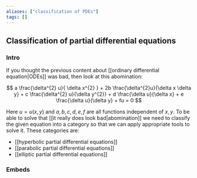 ```yaml
---
aliases: ["classification of PDEs"]
tags: []
---
```


## Classification of partial differential equations
### Intro
If you thought the previous content about [[ordinary differential equation|ODEs]] was bad, then look at this abomination:

$$ a \frac{\delta^{2} u}{ \delta x^{2} } + 2b \frac{\delta^{2}u}{\delta x \delta y} + c \frac{\delta^{2} u}{\delta y^{2}} + d \frac{\delta u}{\delta x} + e \frac{\delta u}{\delta y} + fu = 0 $$

Here $u=u(x,y)$ and $a,b,c,d,e,f$ are all functions independent of $x,y$. To be able to solve that [[it really does look bad|abomination]] we need to classify the given equation into a category so that we can apply appropriate tools to solve it. These categories are:
- [[hyperbolic partial differential equations]]
- [[parabolic partial differential equations]]
- [[elliptic partial differential equations]]

### Embeds